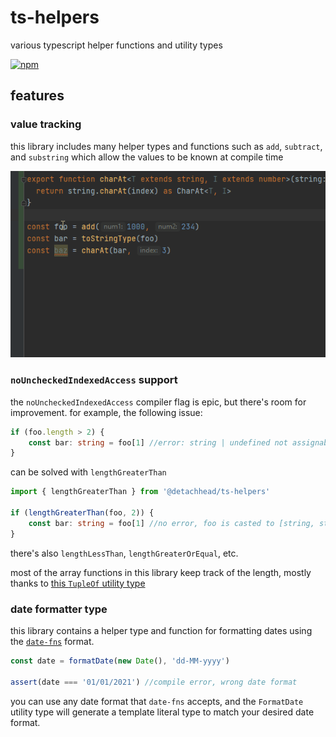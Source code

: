 # ts-helpers

various typescript helper functions and utility types

[![npm](https://img.shields.io/npm/v/@detachhead/ts-helpers)](https://npmjs.org/@detachhead/ts-helpers)

## features

### value tracking

this library includes many helper types and functions such as `add`, `subtract`, and `substring` which allow the values
to be known at compile time

![asdf](./readme%20pics/functions.gif)

### `noUncheckedIndexedAccess` support

the `noUncheckedIndexedAccess` compiler flag is epic, but there's room for improvement. for example, the following
issue:

```ts
if (foo.length > 2) {
    const bar: string = foo[1] //error: string | undefined not assignable to string
}
```

can be solved with `lengthGreaterThan`

```ts
import { lengthGreaterThan } from '@detachhead/ts-helpers'

if (lengthGreaterThan(foo, 2)) {
    const bar: string = foo[1] //no error, foo is casted to [string, string]
}
```

there's also `lengthLessThan`, `lengthGreaterOrEqual`, etc.

most of the array functions in this library keep track of the length, mostly thanks
to [this `TupleOf` utility type](https://github.com/microsoft/TypeScript/issues/26223#issuecomment-674514787)

### date formatter type

this library contains a helper type and function for formatting dates using
the [`date-fns`](https://date-fns.org/v2.21.1/docs/format) format.

```ts
const date = formatDate(new Date(), 'dd-MM-yyyy')

assert(date === '01/01/2021') //compile error, wrong date format
```

you can use any date format that `date-fns` accepts, and the `FormatDate` utility type will generate a template literal
type to match your desired date format.
